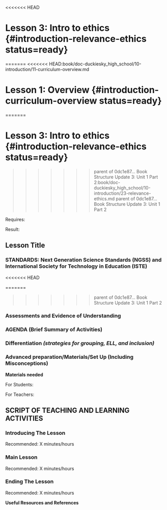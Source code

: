 <<<<<<< HEAD
# Lesson 3: Intro to ethics {#introduction-relevance-ethics status=ready}
=======
<<<<<<< HEAD:book/doc-duckiesky_high_school/10-introduction/11-curriculum-overview.md
# Lesson 1: Overview {#introduction-curriculum-overview status=ready}
=======
# Lesson 3: Intro to ethics {#introduction-relevance-ethics status=ready}
>>>>>>> parent of 0dc1e87... Book Structure Update 3: Unit 1 Part 2:book/doc-duckiesky_high_school/10-introduction/23-relevance-ethics.md
>>>>>>> parent of 0dc1e87... Book Structure Update 3: Unit 1 Part 2

<div class='requirements' markdown='1'>

Requires: 

Result: 

</div>

## Lesson Title


### STANDARDS: Next Generation Science Standards (NGSS) and International Society for Technology in Education (ISTE)


<<<<<<< HEAD

=======
>>>>>>> parent of 0dc1e87... Book Structure Update 3: Unit 1 Part 2
### Assessments and Evidence of Understanding


### AGENDA (Brief Summary of Activities)


### Differentiation _(strategies for grouping, ELL, and inclusion)_


### Advanced preparation/Materials/Set Up (Including Misconceptions)

**Materials needed**

For Students:

For Teachers:


## SCRIPT OF TEACHING AND LEARNING ACTIVITIES


### Introducing The Lesson

Recommended: X minutes/hours


### Main Lesson

Recommended: X minutes/hours


### Ending The Lesson

Recommended: X minutes/hours


**Useful Resources and References**

